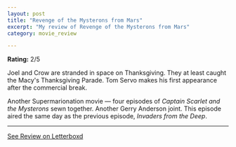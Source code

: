 ```yaml
---
layout: post
title: "Revenge of the Mysterons from Mars"
excerpt: "My review of Revenge of the Mysterons from Mars"
category: movie_review

---
```


**Rating:** 2/5

Joel and Crow are stranded in space on Thanksgiving. They at least caught the Macy's Thanksgiving Parade. Tom Servo makes his first appearance after the commercial break.

Another Supermarionation movie — four episodes of <i>Captain Scarlet and the Mysterons</i> sewn together. Another Gerry Anderson joint. This episode aired the same day as the previous episode, <i>Invaders from the Deep</i>.

<hr>

[See Review on Letterboxd](https://boxd.it/6VOtrh)
